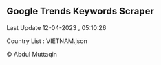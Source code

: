 

## Google Trends Keywords Scraper 
 
Last Update 12-04-2023 , 05:10:26

Country List :
VIETNAM.json



© Abdul Muttaqin 
